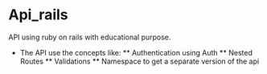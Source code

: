 # Api_rails
API using ruby on rails with educational purpose.
 * The API use the concepts like:
 ** Authentication using Auth
 ** Nested Routes
 ** Validations 
 ** Namespace to get a separate version of the api
